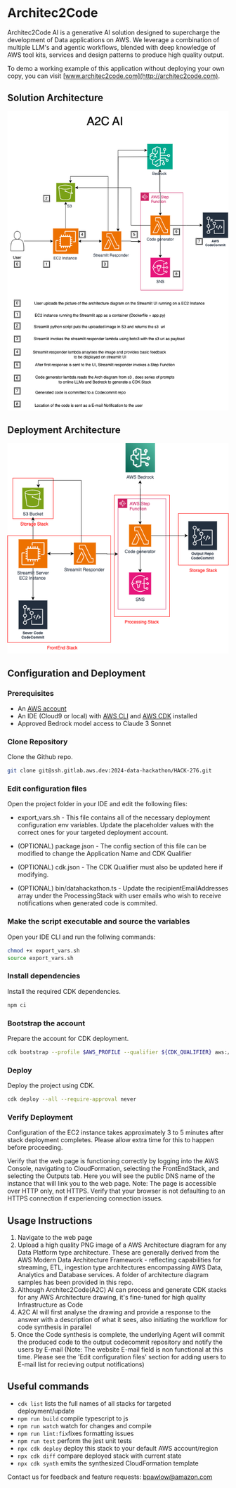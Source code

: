 # Architec2Code
Architec2Code AI is a generative AI solution designed to supercharge the development of Data applications on AWS. We leverage a combination of multiple LLM's and agentic workflows, blended with deep knowledge of AWS tool kits, services and design patterns to produce high quality output.

To demo a working example of this application without deploying your own copy, you can visit [www.architec2code.com](http://architec2code.com).

## Solution Architecture
![Solution Architecture](docs/a2c-solution-architecture.png)

## Deployment Architecture
![Deployment Architecture](docs/a2c-deployment-architecture.png)

## Configuration and Deployment

### Prerequisites
- An [AWS account](https://aws.amazon.com/account/)
- An IDE (Cloud9 or local) with [AWS CLI](https://aws.amazon.com/cli/) and [AWS CDK](https://aws.amazon.com/cdk/) installed
- Approved Bedrock model access to Claude 3 Sonnet

### Clone Repository
Clone the Github repo.
```bash
git clone git@ssh.gitlab.aws.dev:2024-data-hackathon/HACK-276.git
```

### Edit configuration files
Open the project folder in your IDE and edit the following files:

- export_vars.sh - This file contains all of the necessary deployment configuration env variables. Update the placeholder values with the correct ones for your targeted deployment account.

- (OPTIONAL) package.json  - The config section of this file can be modified to change the Application Name and CDK Qualifier

- (OPTIONAL) cdk.json - The CDK Qualifier must also be updated here if modifying.

- (OPTIONAL) bin/datahackathon.ts - Update the recipientEmailAddresses array under the ProcessingStack with user emails who wish to receive notifications when generated code is commited. 

### Make the script executable and source the variables
Open your IDE CLI and run the follwing commands:
```bash
chmod +x export_vars.sh
source export_vars.sh
```

### Install dependencies
Install the required CDK dependencies.
```bash
npm ci
```

### Bootstrap the account
Prepare the account for CDK deployment.
```bash
cdk bootstrap --profile $AWS_PROFILE --qualifier ${CDK_QUALIFIER} aws://${AWS_ACCOUNT_ID}/${AWS_REGION}
```

### Deploy
Deploy the project using CDK.
```bash
cdk deploy --all --require-approval never
```

### Verify Deployment
Configuration of the EC2 instance takes approximately 3 to 5 minutes after stack deployment completes. Please allow extra time for this to happen before proceeding. 

Verify that the web page is functioning correctly by logging into the AWS Console, navigating to CloudFormation, selecting the FrontEndStack, and selecting the Outputs tab. Here you will see the public DNS name of the instance that will link you to the web page. Note: The page is accessible over HTTP only, not HTTPS. Verify that your browser is not defaulting to an HTTPS connection if experiencing connection issues.

## Usage Instructions
1. Navigate to the web page
2. Upload a high quality PNG image of a AWS Architecture diagram for any Data Platform type architecture. These are generally derived from the AWS Modern Data Architecture Framework - reflecting capabilities for streaming, ETL, ingestion type architectures encompassing AWS Data, Analytics and Database services. A folder of architecture diagram samples has been provided in this repo.
3. Although Architec2Code(A2C) AI can process and generate CDK stacks for any AWS Architecture drawing, it's fine-tuned for high quality Infrastructure as Code 
4. A2C AI will first analyse the drawing and provide a response to the answer with a description of what it sees, also initiating the workflow for code synthesis in parallel
5. Once the Code synthesis is complete, the underlying Agent will commit the produced code to the output codecommit repository and notify the users by E-mail (Note: The website E-mail field is non functional at this time. Please see the 'Edit configuration files' section for adding users to E-mail list for recieving output notifications)

## Useful commands

* `cdk list`        lists the full names of all stacks for targeted deployment/update
* `npm run build`   compile typescript to js
* `npm run watch`   watch for changes and compile
* `npm run lint:fix`fixes formatting issues
* `npm run test`    perform the jest unit tests
* `npx cdk deploy`  deploy this stack to your default AWS account/region
* `npx cdk diff`    compare deployed stack with current state
* `npx cdk synth`   emits the synthesized CloudFormation template

Contact us for feedback and feature requests: [bpawlow@amazon.com](mailto:bpawlow@amazon.com)